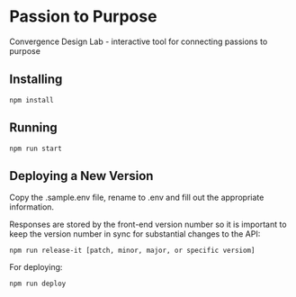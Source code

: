 # Passion to Purpose

Convergence Design Lab - interactive tool for connecting passions to purpose

## Installing

```
npm install
```

## Running

```
npm run start
```

## Deploying a New Version

Copy the .sample.env file, rename to .env and fill out the appropriate information.

Responses are stored by the front-end version number so it is important to keep the version number in sync for substantial changes to the API:

```
npm run release-it [patch, minor, major, or specific versiom]
```

For deploying:

```
npm run deploy
```
